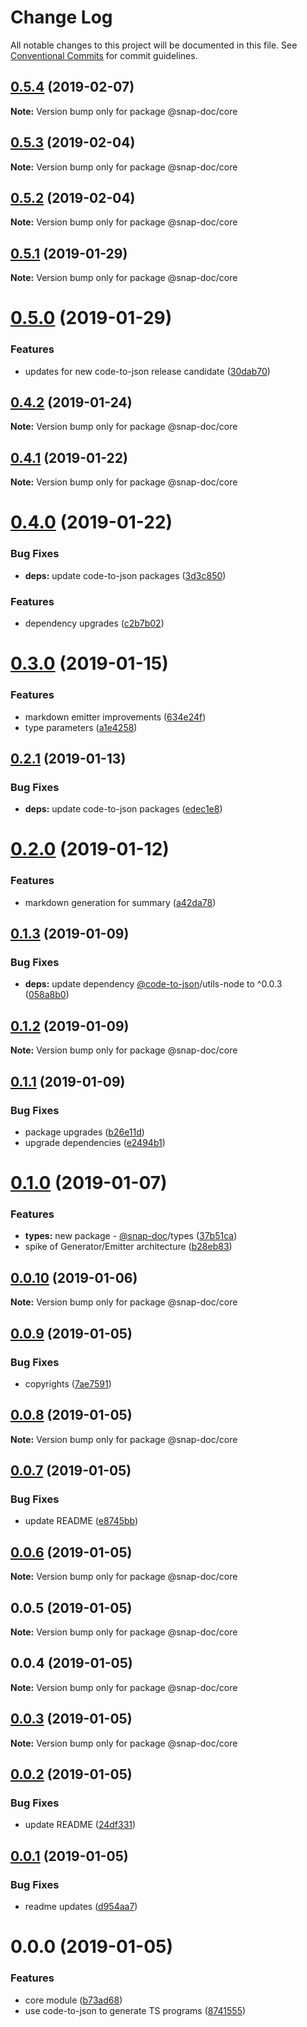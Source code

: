 # Change Log

All notable changes to this project will be documented in this file.
See [Conventional Commits](https://conventionalcommits.org) for commit guidelines.

## [0.5.4](https://github.com/snap-doc/snap-doc/compare/@snap-doc/core@0.5.3...@snap-doc/core@0.5.4) (2019-02-07)

**Note:** Version bump only for package @snap-doc/core





## [0.5.3](https://github.com/snap-doc/snap-doc/compare/@snap-doc/core@0.5.2...@snap-doc/core@0.5.3) (2019-02-04)

**Note:** Version bump only for package @snap-doc/core





## [0.5.2](https://github.com/snap-doc/snap-doc/compare/@snap-doc/core@0.5.1...@snap-doc/core@0.5.2) (2019-02-04)

**Note:** Version bump only for package @snap-doc/core





## [0.5.1](https://github.com/snap-doc/snap-doc/compare/@snap-doc/core@0.5.0...@snap-doc/core@0.5.1) (2019-01-29)

**Note:** Version bump only for package @snap-doc/core





# [0.5.0](https://github.com/snap-doc/snap-doc/compare/@snap-doc/core@0.4.2...@snap-doc/core@0.5.0) (2019-01-29)


### Features

* updates for new code-to-json release candidate ([30dab70](https://github.com/snap-doc/snap-doc/commit/30dab70))





## [0.4.2](https://github.com/snap-doc/snap-doc/compare/@snap-doc/core@0.4.1...@snap-doc/core@0.4.2) (2019-01-24)

**Note:** Version bump only for package @snap-doc/core





## [0.4.1](https://github.com/snap-doc/snap-doc/compare/@snap-doc/core@0.4.0...@snap-doc/core@0.4.1) (2019-01-22)

**Note:** Version bump only for package @snap-doc/core





# [0.4.0](https://github.com/snap-doc/snap-doc/compare/@snap-doc/core@0.3.0...@snap-doc/core@0.4.0) (2019-01-22)


### Bug Fixes

* **deps:** update code-to-json packages ([3d3c850](https://github.com/snap-doc/snap-doc/commit/3d3c850))


### Features

* dependency upgrades ([c2b7b02](https://github.com/snap-doc/snap-doc/commit/c2b7b02))





# [0.3.0](https://github.com/snap-doc/snap-doc/compare/@snap-doc/core@0.2.1...@snap-doc/core@0.3.0) (2019-01-15)


### Features

* markdown emitter improvements ([634e24f](https://github.com/snap-doc/snap-doc/commit/634e24f))
* type parameters ([a1e4258](https://github.com/snap-doc/snap-doc/commit/a1e4258))





## [0.2.1](https://github.com/snap-doc/snap-doc/compare/@snap-doc/core@0.2.0...@snap-doc/core@0.2.1) (2019-01-13)


### Bug Fixes

* **deps:** update code-to-json packages ([edec1e8](https://github.com/snap-doc/snap-doc/commit/edec1e8))





# [0.2.0](https://github.com/snap-doc/snap-doc/compare/@snap-doc/core@0.1.3...@snap-doc/core@0.2.0) (2019-01-12)


### Features

* markdown generation for summary ([a42da78](https://github.com/snap-doc/snap-doc/commit/a42da78))





## [0.1.3](https://github.com/snap-doc/snap-doc/compare/@snap-doc/core@0.1.2...@snap-doc/core@0.1.3) (2019-01-09)


### Bug Fixes

* **deps:** update dependency [@code-to-json](https://github.com/code-to-json)/utils-node to ^0.0.3 ([058a8b0](https://github.com/snap-doc/snap-doc/commit/058a8b0))





## [0.1.2](https://github.com/snap-doc/snap-doc/compare/@snap-doc/core@0.1.1...@snap-doc/core@0.1.2) (2019-01-09)

**Note:** Version bump only for package @snap-doc/core





## [0.1.1](https://github.com/snap-doc/snap-doc/compare/@snap-doc/core@0.1.0...@snap-doc/core@0.1.1) (2019-01-09)


### Bug Fixes

* package upgrades ([b26e11d](https://github.com/snap-doc/snap-doc/commit/b26e11d))
* upgrade dependencies ([e2494b1](https://github.com/snap-doc/snap-doc/commit/e2494b1))





# [0.1.0](https://github.com/snap-doc/snap-doc/compare/@snap-doc/core@0.0.10...@snap-doc/core@0.1.0) (2019-01-07)


### Features

* **types:** new package - [@snap-doc](https://github.com/snap-doc)/types ([37b51ca](https://github.com/snap-doc/snap-doc/commit/37b51ca))
* spike of Generator/Emitter architecture ([b28eb83](https://github.com/snap-doc/snap-doc/commit/b28eb83))





## [0.0.10](https://github.com/snap-doc/snap-doc/compare/@snap-doc/core@0.0.9...@snap-doc/core@0.0.10) (2019-01-06)

**Note:** Version bump only for package @snap-doc/core





## [0.0.9](https://github.com/snap-doc/snap-doc/compare/@snap-doc/core@0.0.8...@snap-doc/core@0.0.9) (2019-01-05)


### Bug Fixes

* copyrights ([7ae7591](https://github.com/snap-doc/snap-doc/commit/7ae7591))





## [0.0.8](https://github.com/snap-doc/snap-doc/compare/@snap-doc/core@0.0.7...@snap-doc/core@0.0.8) (2019-01-05)

**Note:** Version bump only for package @snap-doc/core





## [0.0.7](https://github.com/snap-doc/snap-doc/compare/@snap-doc/core@0.0.6...@snap-doc/core@0.0.7) (2019-01-05)


### Bug Fixes

* update README ([e8745bb](https://github.com/snap-doc/snap-doc/commit/e8745bb))





## [0.0.6](https://github.com/snap-doc/snap-doc/compare/@snap-doc/core@0.0.5...@snap-doc/core@0.0.6) (2019-01-05)

**Note:** Version bump only for package @snap-doc/core





## 0.0.5 (2019-01-05)

**Note:** Version bump only for package @snap-doc/core





## 0.0.4 (2019-01-05)

**Note:** Version bump only for package @snap-doc/core





## [0.0.3](https://github.com/snap-doc/snap-doc/compare/@snap-doc/core@0.0.2...@snap-doc/core@0.0.3) (2019-01-05)

**Note:** Version bump only for package @snap-doc/core





## [0.0.2](https://github.com/snap-doc/snap-doc/compare/@snap-doc/core@0.0.1...@snap-doc/core@0.0.2) (2019-01-05)


### Bug Fixes

* update README ([24df331](https://github.com/snap-doc/snap-doc/commit/24df331))





## [0.0.1](https://github.com/snap-doc/snap-doc/compare/@snap-doc/core@0.0.0...@snap-doc/core@0.0.1) (2019-01-05)


### Bug Fixes

* readme updates ([d954aa7](https://github.com/snap-doc/snap-doc/commit/d954aa7))





# 0.0.0 (2019-01-05)


### Features

* core module ([b73ad68](https://github.com/snap-doc/snap-doc/commit/b73ad68))
* use code-to-json to generate TS programs ([8741555](https://github.com/snap-doc/snap-doc/commit/8741555))
